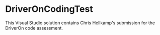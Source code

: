 # DriverOnCodingTest
This Visual Studio solution contains Chris Hellkamp's submission for the DriverOn code assessment.
